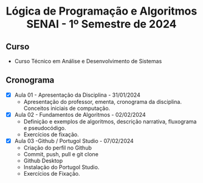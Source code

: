 <h1 align="center">
    Lógica de Programação e Algoritmos SENAI - 1º Semestre de 2024
</h1>

## Curso
- Curso Técnico em Análise e Desenvolvimento de Sistemas

## Cronograma 

- [x]  Aula 01 - Apresentação da Disciplina - 31/01/2024
    - Apresentação do professor, ementa, cronograma da disciplina. Conceitos iniciais de computação.
- [x]  Aula 02 - Fundamentos de Algoritmos - 02/02/2024
    - Definição e exemplos de algoritmos, descrição narrativa, fluxograma e pseudocódigo.
    - Exercícios de fixação.
- [x]  Aula 03 -Github / Portugol Studio - 07/02/2024
    - Criação do perfil no Github
    - Commit, push, pull e git clone
    - Github Desktop
    - Instalação do Portugol Studio.
    - Exercícios de Fixação.
